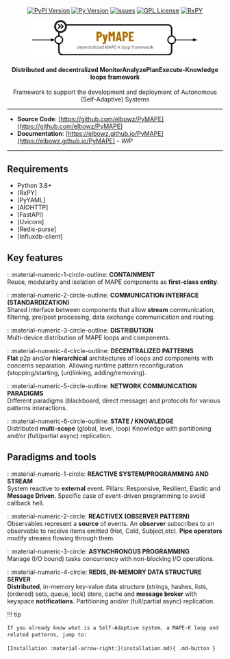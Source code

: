 <p align="center">
    <a href="https://pypi.org/project/pymape/"><img
        src="https://img.shields.io/pypi/v/pymape?style=flat-square"
        alt="PyPI Version"
    /></a>
    <a href="https://pypi.org/project/pymape/"><img
        src="https://img.shields.io/pypi/pyversions/pymape?style=flat-square"
        alt="Py Version"
    /></a>
    <a href="https://github.com/elbowz/pymape/issues"><img
        src="https://img.shields.io/github/issues/elbowz/pymape.svg?style=flat-square"
        alt="Issues"
    /></a>
    <a href="https://raw.githubusercontent.com/elbowz/PyMAPE/main/LICENSE"><img
        src="https://img.shields.io/github/license/elbowz/pymape.svg?style=flat-square"
        alt="GPL License"
    /></a>
    <a href="https://raw.githubusercontent.com/elbowz/PyMAPE/main/LICENSE"><img
        src="https://img.shields.io/static/v1?label=Powered&message=RxPY&style=flat-square&color=informational"
        alt="RxPY"
    /></a>
</p>

<p align="center">
    <img src="https://github.com/elbowz/PyMAPE/raw/main/docs/assets/img/logo.png" alt="PyMAPE" width="400">
    <h4 align="center">Distributed and decentralized MonitorAnalyzePlanExecute-Knowledge loops framework</h3>
    <p align="center">
        Framework to support the development and deployment of Autonomous (Self-Adaptive) Systems
    </p>
</p>

---

* __Source Code__: [https://github.com/elbowz/PyMAPE](https://github.com/elbowz/PyMAPE)
* __Documentation__: [https://elbowz.github.io/PyMAPE](https://elbowz.github.io/PyMAPE) - _WIP_

---

## Requirements

* Python 3.8+
* [RxPY]
* [PyYAML]
* [AIOHTTP]
* [FastAPI]
* [Uvicorn]
* [Redis-purse]
* [Influxdb-client]


## Key features

:   :material-numeric-1-circle-outline: __CONTAINMENT__   
    Reuse, modularity and isolation of MAPE components as __first-class entity__.

:   :material-numeric-2-circle-outline: __COMMUNICATION INTERFACE (STANDARDIZATION)__   
    Shared interface between components that allow __stream__ communication, filtering, pre/post processing, data exchange communication and routing.

:   :material-numeric-3-circle-outline: __DISTRIBUTION__   
    Multi-device distribution of MAPE loops and components.

:   :material-numeric-4-circle-outline: __DECENTRALIZED PATTERNS__   
    __Flat__ p2p and/or __hierarchical__ architectures of loops and components with concerns separation. Allowing runtime pattern reconfiguration (stopping/starting, (un)linking, adding/removing).

:   :material-numeric-5-circle-outline: __NETWORK COMMUNICATION PARADIGMS__   
    Different paradigms (blackboard, direct message) and protocols for various patterns interactions.

:   :material-numeric-6-circle-outline: __STATE / KNOWLEDGE__   
    Distributed __multi-scope__ (global, level, loop) Knowledge with partitioning and/or (full/partial async) replication.

## Paradigms and tools

:   :material-numeric-1-circle: __REACTIVE SYSTEM/PROGRAMMING AND STREAM__   
    System reactive to __external__ event. Pillars: Responsive, Resilient, Elastic and __Message Driven__. Specific case of event-driven programming to avoid callback hell.

:   :material-numeric-2-circle: __REACTIVEX (OBSERVER PATTERN)__   
    Observables represent a __source__ of events. An __observer__ subscribes to an observable to receive items emitted (Hot, Cold, Subject,etc). __Pipe operators__ modify streams flowing through them.

:   :material-numeric-3-circle: __ASYNCHRONOUS PROGRAMMING__   
    Manage (I/O bound) tasks concurrency with non-blocking I/O operations.

:   :material-numeric-4-circle: __REDIS, IN-MEMORY DATA STRUCTURE SERVER__   
    __Distributed__, in-memory key-value data structure (strings, hashes, lists, (ordered) sets, queue, lock) store, cache and __message broker__ with keyspace __notifications__. Partitioning and/or (full/partial async) replication.


!!! tip

    If you already know what is a Self-Adaptive system, a MAPE-K loop and related patterns, jump to:

    [Installation :material-arrow-right:](installation.md){ .md-button }
 